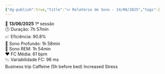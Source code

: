 ```yaml
---
{"dg-publish":true,"title":"💤 Relatório de Sono - 14/06/2025","tags":["sono"],"permalink":"/💤 Após sessão 1/","dgPassFrontmatter":true}
---
```


<div class="sleep-card">

<div class="sleep-header">
📅 <strong>13/06/2025</strong>
<span class="session-badge">1ª sessão</span>
</div>

<div class="sleep-data">
🕒 <span class="label">Duração:</span> <span class="value">7h 57min</span><br>
📈 <span class="label">Eficiência:</span> <span class="value green">90.8%</span><br>
🍌 <span class="label">Sono Profundo:</span> <span class="value">1h 58min</span><br>
🧠 <span class="label">Sono REM:</span> <span class="value">1h 54min</span><br>
❤️ <span class="label">FC Média:</span> <span class="value">61 bpm</span><br>
📉 <span class="label">Variabilidade FC:</span> <span class="value">96 ms</span><br>
</div>

<div class="fatores">
<span class="tag">Business trip</span>
<span class="tag">Caffeine (5h before bed)</span>
<span class="tag">Increased Stress</span>
</div>

</div>

